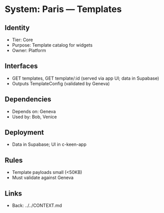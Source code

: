 # System: Paris — Templates

## Identity
- Tier: Core
- Purpose: Template catalog for widgets
- Owner: Platform

## Interfaces
- GET templates, GET template/:id (served via app UI; data in Supabase)
- Outputs TemplateConfig (validated by Geneva)

## Dependencies
- Depends on: Geneva
- Used by: Bob, Venice

## Deployment
- Data in Supabase; UI in c-keen-app

## Rules
- Template payloads small (<50KB)
- Must validate against Geneva

## Links
- Back: ../../CONTEXT.md
